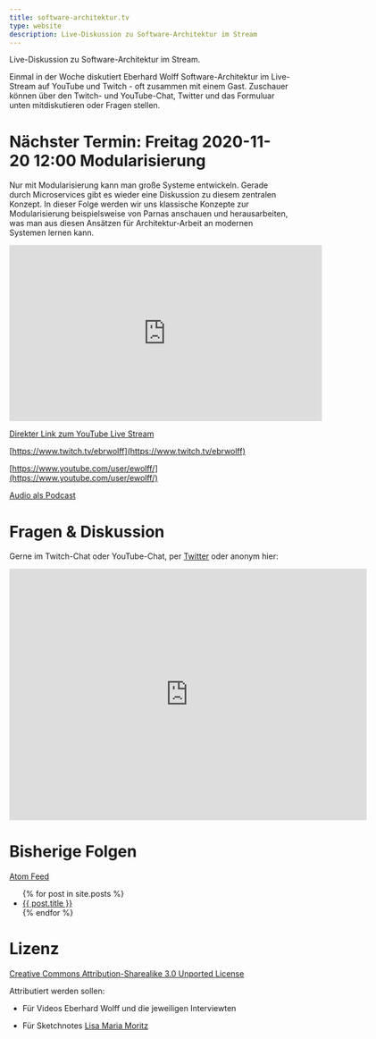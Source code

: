 ```yaml
---
title: software-architektur.tv
type: website
description: Live-Diskussion zu Software-Architektur im Stream
---
```


Live-Diskussion zu Software-Architektur im Stream. 

Einmal in der Woche diskutiert Eberhard Wolff Software-Architektur im
Live-Stream auf YouTube und Twitch - oft zusammen mit einem
Gast. Zuschauer können über den Twitch- und YouTube-Chat, Twitter und
das Formuluar unten mitdiskutieren oder Fragen
stellen. 

# Nächster Termin: Freitag 2020-11-20 12:00 Modularisierung

Nur mit Modularisierung kann man große Systeme entwickeln. Gerade
durch Microservices gibt es wieder eine Diskussion zu diesem zentralen
Konzept. In dieser Folge werden wir uns klassische Konzepte zur
Modularisierung beispielsweise von Parnas anschauen und
herausarbeiten, was man aus diesen Ansätzen für Architektur-Arbeit an
modernen Systemen lernen kann.

<div class="embed-container">
	<iframe width="560" height="315"
src="https://www.youtube.com/embed/D-IT2byTsXo" frameborder="0"
allow="accelerometer; autoplay; encrypted-media; gyroscope;
       picture-in-picture" allowfullscreen></iframe>
</div>

[Direkter Link zum YouTube Live Stream](https://www.youtube.com/watch?v=zkcX0D2h930)

[https://www.twitch.tv/ebrwolff](https://www.twitch.tv/ebrwolff)

[https://www.youtube.com/user/ewolff/](https://www.youtube.com/user/ewolff/)

[Audio als Podcast](podcast.html)

# Fragen & Diskussion

Gerne im Twitch-Chat oder YouTube-Chat, per [Twitter](https://twitter.com/ewolff) oder anonym
hier:

<div class="embed-container">
<div class="ratio4x3">
<iframe
src="https://docs.google.com/forms/d/e/1FAIpQLSf0xIZkNG_wRJ0IiobVcO3Z-q3dQMcwYTww0wgiWCupZCKM4A/viewform?embedded=true"
width="640" height="450" frameborder="0" marginheight="0"
marginwidth="0">Loading…</iframe>
</div>
</div>

# Bisherige Folgen

[Atom Feed](feed.xml)

<ul>
{% for post in site.posts %}
   <li>
   <a href="{{ post.url }}">{{ post.title }}</a>
   </li>
{% endfor %}
</ul>

# Lizenz

[Creative Commons Attribution-Sharealike 3.0 Unported
License](http://creativecommons.org/licenses/by-sa/3.0/)

Attributiert werden sollen:

* Für Videos Eberhard Wolff und die jeweiligen Interviewten

* Für Sketchnotes [Lisa Maria Moritz](https://twitter.com/Teapot4181)
